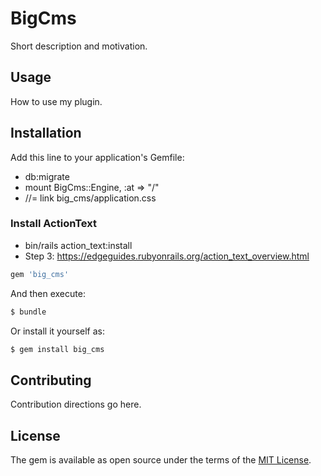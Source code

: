 # BigCms
Short description and motivation.

## Usage
How to use my plugin.

## Installation
Add this line to your application's Gemfile:
* db:migrate
* mount BigCms::Engine, :at => "/"
*  //= link big_cms/application.css

### Install ActionText
* bin/rails action_text:install
* Step 3: https://edgeguides.rubyonrails.org/action_text_overview.html

```ruby
gem 'big_cms'
```

And then execute:
```bash
$ bundle
```

Or install it yourself as:
```bash
$ gem install big_cms
```

## Contributing
Contribution directions go here.

## License
The gem is available as open source under the terms of the [MIT License](https://opensource.org/licenses/MIT).
